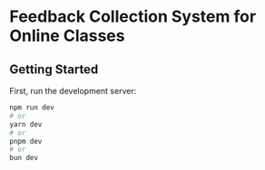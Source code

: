 # Feedback Collection System for Online Classes

## Getting Started

First, run the development server:

```bash
npm run dev
# or
yarn dev
# or
pnpm dev
# or
bun dev
```
